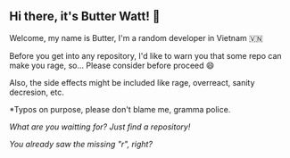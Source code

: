 ## Hi there, it's Butter Watt! 👋

Welcome, my name is Butter, I'm a random developer in Vietnam 🇻🇳

Before you get into any repository, I'd like to warn you that some repo can make you rage, so... Please consider before proceed 😄

Also, the side effects might be included like rage, overreact, sanity decresion, etc.

 *Typos on purpose, please don't blame me, gramma police.

*What are you waitting for? Just find a repository!*

*You already saw the missing "r", right?*
